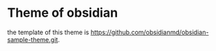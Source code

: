 # Theme of obsidian
the template of this theme is https://github.com/obsidianmd/obsidian-sample-theme.git.